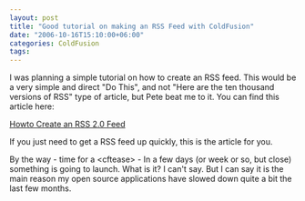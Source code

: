 ```yaml
---
layout: post
title: "Good tutorial on making an RSS Feed with ColdFusion"
date: "2006-10-16T15:10:00+06:00"
categories: ColdFusion 
tags: 
---
```


I was planning a simple tutorial on how to create an RSS feed. This would be a very simple and direct "Do This", and not "Here are the ten thousand versions of RSS" type of article, but Pete beat me to it. You can find this article here:

<a href="http://www.petefreitag.com/item/465.cfm">Howto Create an RSS 2.0 Feed</a>

If you just need to get a RSS feed up quickly, this is the article for you. 

By the way - time for a &lt;cftease&gt; - In a few days (or week or so, but close) something is going to launch. What is it? I can't say. But I can say it is the main reason my open source applications have slowed down quite a bit the last few months.
